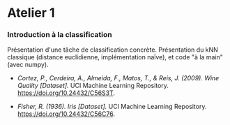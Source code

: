 # Atelier 1

### Introduction à la classification

Présentation d'une tâche de classification concrète. Présentation du kNN classique
(distance euclidienne, implémentation naïve), et code "à la main" (avec numpy).

- _Cortez, P., Cerdeira, A., Almeida, F., Matos, T., & Reis, J. (2009).
  Wine Quality [Dataset]._ UCI Machine Learning Repository.
  https://doi.org/10.24432/C56S3T.

- _Fisher, R. (1936). Iris [Dataset]._ UCI Machine Learning Repository.
  https://doi.org/10.24432/C56C76.